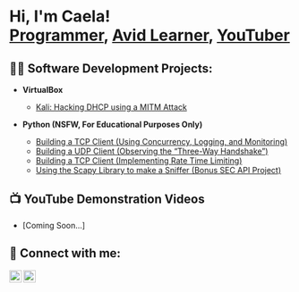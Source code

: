 <h1>Hi, I'm Caela! <br/><a href=>Programmer</a>, <a href="">Avid Learner</a>, <a href="">YouTuber</a></h1>

<h2>👨‍💻 Software Development Projects:</h2>

- <b>VirtualBox</b>
  - [Kali: Hacking DHCP using a MITM Attack]()

- <b>Python (NSFW, For Educational Purposes Only)</b>
  - [Building a TCP Client (Using Concurrency, Logging, and Monitoring)](https://github.com/CaelaMills/TCPClient)
  - [Building a UDP Client (Observing the “Three-Way Handshake”)](https://github.com/CaelaMills/UDPClient)
  - [Building a TCP Client (Implementing Rate Time Limiting)](https://github.com/CaelaMills/TCPServer)
  - [Using the Scapy Library to make a Sniffer (Bonus SEC API Project)](https://github.com/CaelaMills/ScapySniffer/blob/master/sniffer.py)


<h2>📺 YouTube Demonstration Videos</h2>

- [Coming Soon...]

<h2> 🤳 Connect with me:</h2>

[<img align="left" alt="JoshMadakor | YouTube" width="22px" src="https://cdn.jsdelivr.net/npm/simple-icons@v3/icons/youtube.svg" />][youtube]
[<img align="left" alt="JoshMadakor | LinkedIn" width="22px" src="https://cdn.jsdelivr.net/npm/simple-icons@v3/icons/linkedin.svg" />][linkedin]

[youtube]: https://www.youtube.com/@caelamills2581
[linkedin]: https://www.linkedin.com/in/caela-mills

<!--
**CaelaMills/CaelaMills** is a ✨ _special_ ✨ repository because its `README.md` (this file) appears on your GitHub profile.

Here are some ideas to get you started:

- 🔭 I’m currently working on ...
- 🌱 I’m currently learning ...
- 👯 I’m looking to collaborate on ...
- 🤔 I’m looking for help with ...
- 💬 Ask me about ...
- 📫 How to reach me: ...
- 😄 Pronouns: ...
- ⚡ Fun fact: ...
-->
